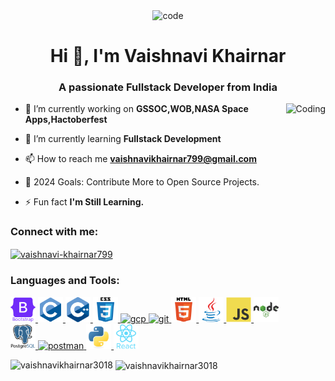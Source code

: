 <div align="center">
  <img src="https://media2.giphy.com/media/v1.Y2lkPTc5MGI3NjExaXdtdXJrem9vZjM4aThha3lnamlnMjhneWNzdDlwdWlsMDk2cHhlNyZlcD12MV9pbnRlcm5hbF9naWZfYnlfaWQmY3Q9Zw/RbDKaczqWovIugyJmW/giphy.webp" alt="code" style="max-width: 100%;">
</div>



<h1 align="center">Hi 👋, I'm Vaishnavi Khairnar</h1>
<h3 align="center">A passionate Fullstack Developer from India</h3>
<img align="right" alt="Coding" src="https://media3.giphy.com/media/v1.Y2lkPTc5MGI3NjExMGZwczRxNHg3eXVpdTZtODYwY3Izbnd4NHFrM3M4am94c3Vub2o3OCZlcD12MV9pbnRlcm5hbF9naWZfYnlfaWQmY3Q9Zw/qgQUggAC3Pfv687qPC/giphy.webp" style="max-width: 50%; display: inline-block;" height="350" data-target="animated-image.originalImage">

- 🔭 I’m currently working on **GSSOC,WOB,NASA Space Apps,Hactoberfest**

- 🌱 I’m currently learning **Fullstack Development**

- 📫 How to reach me **vaishnavikhairnar799@gmail.com**

- 🥅 2024 Goals: Contribute More to Open Source Projects.

- ⚡ Fun fact **I'm Still Learning.**

<h3 align="left">Connect with me:</h3>
<p align="left">
<a href="https://linkedin.com/in/vaishnavi-khairnar799" target="blank"><img align="center" src="https://raw.githubusercontent.com/rahuldkjain/github-profile-readme-generator/master/src/images/icons/Social/linked-in-alt.svg" alt="vaishnavi-khairnar799" height="30" width="40" /></a>
</p>

<h3 align="left">Languages and Tools:</h3>
<p align="left"> <a href="https://getbootstrap.com" target="_blank" rel="noreferrer"> <img src="https://raw.githubusercontent.com/devicons/devicon/master/icons/bootstrap/bootstrap-plain-wordmark.svg" alt="bootstrap" width="40" height="40"/> </a> <a href="https://www.cprogramming.com/" target="_blank" rel="noreferrer"> <img src="https://raw.githubusercontent.com/devicons/devicon/master/icons/c/c-original.svg" alt="c" width="40" height="40"/> </a> <a href="https://www.w3schools.com/cpp/" target="_blank" rel="noreferrer"> <img src="https://raw.githubusercontent.com/devicons/devicon/master/icons/cplusplus/cplusplus-original.svg" alt="cplusplus" width="40" height="40"/> </a> <a href="https://www.w3schools.com/css/" target="_blank" rel="noreferrer"> <img src="https://raw.githubusercontent.com/devicons/devicon/master/icons/css3/css3-original-wordmark.svg" alt="css3" width="40" height="40"/> </a> <a href="https://cloud.google.com" target="_blank" rel="noreferrer"> <img src="https://www.vectorlogo.zone/logos/google_cloud/google_cloud-icon.svg" alt="gcp" width="40" height="40"/> </a> <a href="https://git-scm.com/" target="_blank" rel="noreferrer"> <img src="https://www.vectorlogo.zone/logos/git-scm/git-scm-icon.svg" alt="git" width="40" height="40"/> </a> <a href="https://www.w3.org/html/" target="_blank" rel="noreferrer"> <img src="https://raw.githubusercontent.com/devicons/devicon/master/icons/html5/html5-original-wordmark.svg" alt="html5" width="40" height="40"/> </a> <a href="https://www.java.com" target="_blank" rel="noreferrer"> <img src="https://raw.githubusercontent.com/devicons/devicon/master/icons/java/java-original.svg" alt="java" width="40" height="40"/> </a> <a href="https://developer.mozilla.org/en-US/docs/Web/JavaScript" target="_blank" rel="noreferrer"> <img src="https://raw.githubusercontent.com/devicons/devicon/master/icons/javascript/javascript-original.svg" alt="javascript" width="40" height="40"/> </a> <a href="https://nodejs.org" target="_blank" rel="noreferrer"> <img src="https://raw.githubusercontent.com/devicons/devicon/master/icons/nodejs/nodejs-original-wordmark.svg" alt="nodejs" width="40" height="40"/> </a> <a href="https://www.postgresql.org" target="_blank" rel="noreferrer"> <img src="https://raw.githubusercontent.com/devicons/devicon/master/icons/postgresql/postgresql-original-wordmark.svg" alt="postgresql" width="40" height="40"/> </a> <a href="https://postman.com" target="_blank" rel="noreferrer"> <img src="https://www.vectorlogo.zone/logos/getpostman/getpostman-icon.svg" alt="postman" width="40" height="40"/> </a> <a href="https://www.python.org" target="_blank" rel="noreferrer"> <img src="https://raw.githubusercontent.com/devicons/devicon/master/icons/python/python-original.svg" alt="python" width="40" height="40"/> </a> <a href="https://reactjs.org/" target="_blank" rel="noreferrer"> <img src="https://raw.githubusercontent.com/devicons/devicon/master/icons/react/react-original-wordmark.svg" alt="react" width="40" height="40"/> </a> </p>

<p><img align="left" src="https://github-readme-stats.vercel.app/api/top-langs?username=vaishnavikhairnar3018&show_icons=true&locale=en&layout=compact" alt="vaishnavikhairnar3018" /></p>

<p>&nbsp;<img align="center" src="https://github-readme-stats.vercel.app/api?username=vaishnavikhairnar3018&show_icons=true&locale=en" alt="vaishnavikhairnar3018" /></p>
